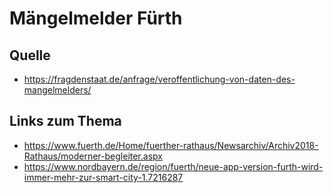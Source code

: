 # Mängelmelder Fürth

## Quelle

- https://fragdenstaat.de/anfrage/veroffentlichung-von-daten-des-mangelmelders/

## Links zum Thema

- https://www.fuerth.de/Home/fuerther-rathaus/Newsarchiv/Archiv2018-Rathaus/moderner-begleiter.aspx
- https://www.nordbayern.de/region/fuerth/neue-app-version-furth-wird-immer-mehr-zur-smart-city-1.7216287